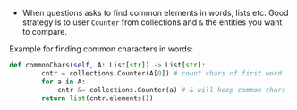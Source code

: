 - When questions asks to find common elements in words, lists etc. Good strategy is to user `Counter` from collections and `&` the entities you want to compare.


Example for finding common characters in words:

```python
def commonChars(self, A: List[str]) -> List[str]:
        cntr = collections.Counter(A[0]) # count chars of first word
        for a in A:
            cntr &= collections.Counter(a) # & will keep common chars
        return list(cntr.elements())
```